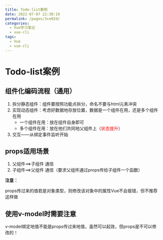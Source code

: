 ```yaml
---
title: Todo-list案例
date: 2022-07-07 22:30:19
permalink: /pages/3ce92d/
categories:
  - Vue学习笔记
  - vue-cli
tags:
  - Vue
  - vue-cli
---
```

# Todo-list案例

## 组件化编码流程（通用）

1. 拆分静态组件：组件要按照功能点拆分，命名不要与html元素冲突
2. 实现动态组件：考虑好数据地存放位置，数据是一个组件在用，还是多个组件在用
   - 一个组件在用：放在组件自身即可
   - 多个组件在用：放在他们共同地父组件上（<font color="red">状态提升</font>）
3. 交互——从绑定事件监听开始

## props适用场景

1. 父组件==>子组件 通信
2. 子组件==>父组件 通信（要求父组件通过props传给子组件一个函数）

**注意：**

props传过来的值若是对象类型，则修改该对象中的属性Vue不会报错，但不推荐这样做

## 使用v-model时需要注意

v-model绑定地值不能是props传过来地值，虽然可以起效，但props是不可以修改的！
